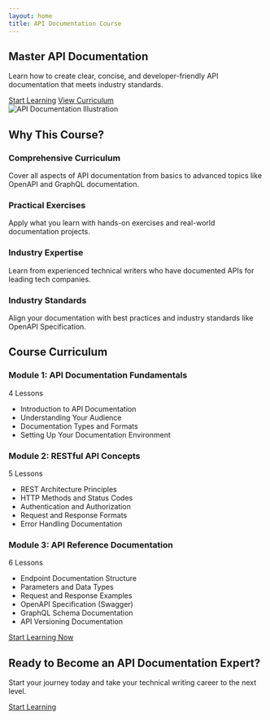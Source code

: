 ```yaml
---
layout: home
title: API Documentation Course
---
```


<!-- Hero Section -->
<section class="hero-section">
    <div class="container">
        <div class="hero-content">
            <h1 class="hero-title">Master API Documentation</h1>
            <p class="hero-description">Learn how to create clear, concise, and developer-friendly API documentation that meets industry standards.</p>
            <div class="hero-buttons">
                <a href="{{ '/documentation.html' | relative_url }}" class="btn btn-primary btn-large">Start Learning</a>
                <a href="#curriculum" class="btn btn-secondary btn-large">View Curriculum</a>
            </div>
        </div>
        <div class="hero-image">
            <img src="{{ "/assets/images/api-docs-hero.svg" | relative_url }}" alt="API Documentation Illustration">
        </div>
    </div>
</section>

<!-- Features Section -->
<section class="features-section">
    <div class="container">
        <h2 class="section-title">Why This Course?</h2>
        <div class="features-grid">
            <div class="feature-card">
                <i class="fas fa-book-reader feature-icon"></i>
                <h3 class="feature-title">Comprehensive Curriculum</h3>
                <p class="feature-description">Cover all aspects of API documentation from basics to advanced topics like OpenAPI and GraphQL documentation.</p>
            </div>
            <div class="feature-card">
                <i class="fas fa-laptop-code feature-icon"></i>
                <h3 class="feature-title">Practical Exercises</h3>
                <p class="feature-description">Apply what you learn with hands-on exercises and real-world documentation projects.</p>
            </div>
            <div class="feature-card">
                <i class="fas fa-industry feature-icon"></i>
                <h3 class="feature-title">Industry Expertise</h3>
                <p class="feature-description">Learn from experienced technical writers who have documented APIs for leading tech companies.</p>
            </div>
            <div class="feature-card">
                <i class="fas fa-check-circle feature-icon"></i>
                <h3 class="feature-title">Industry Standards</h3>
                <p class="feature-description">Align your documentation with best practices and industry standards like OpenAPI Specification.</p>
            </div>
        </div>
    </div>
</section>

<!-- Curriculum Section -->
<section id="curriculum" class="curriculum-section">
    <div class="container">
        <h2 class="section-title">Course Curriculum</h2>
        <div class="curriculum-list">
            <div class="curriculum-item">
                <div class="curriculum-header">
                    <h3 class="module-title">Module 1: API Documentation Fundamentals</h3>
                    <span class="module-lessons">4 Lessons</span>
                </div>
                <div class="curriculum-content">
                    <ul class="lessons-list">
                        <li>Introduction to API Documentation</li>
                        <li>Understanding Your Audience</li>
                        <li>Documentation Types and Formats</li>
                        <li>Setting Up Your Documentation Environment</li>
                    </ul>
                </div>
            </div>
            <div class="curriculum-item">
                <div class="curriculum-header">
                    <h3 class="module-title">Module 2: RESTful API Concepts</h3>
                    <span class="module-lessons">5 Lessons</span>
                </div>
                <div class="curriculum-content">
                    <ul class="lessons-list">
                        <li>REST Architecture Principles</li>
                        <li>HTTP Methods and Status Codes</li>
                        <li>Authentication and Authorization</li>
                        <li>Request and Response Formats</li>
                        <li>Error Handling Documentation</li>
                    </ul>
                </div>
            </div>
            <div class="curriculum-item">
                <div class="curriculum-header">
                    <h3 class="module-title">Module 3: API Reference Documentation</h3>
                    <span class="module-lessons">6 Lessons</span>
                </div>
                <div class="curriculum-content">
                    <ul class="lessons-list">
                        <li>Endpoint Documentation Structure</li>
                        <li>Parameters and Data Types</li>
                        <li>Request and Response Examples</li>
                        <li>OpenAPI Specification (Swagger)</li>
                        <li>GraphQL Schema Documentation</li>
                        <li>API Versioning Documentation</li>
                    </ul>
                </div>
            </div>
        </div>
        <div class="curriculum-cta">
            <a href="{{ '/documentation.html' | relative_url }}" class="btn btn-primary">Start Learning Now</a>
        </div>
    </div>
</section>

<!-- CTA Section -->
<section class="cta-section">
    <div class="container">
        <div class="cta-content">
            <h2 class="cta-title">Ready to Become an API Documentation Expert?</h2>
            <p class="cta-description">Start your journey today and take your technical writing career to the next level.</p>
            <a href="{{ '/documentation.html' | relative_url }}" class="btn btn-primary btn-large">Start Learning</a>
        </div>
    </div>
</section> 